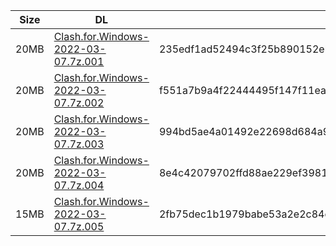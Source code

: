 |    Size   |     DL  | sha512sum |
|  ---  |  ---  |  ---  |
| 20MB | [Clash.for.Windows-2022-03-07.7z.001](https://cdn.jsdelivr.net/gh/appleians/cfw_intel@main/Clash.for.Windows-2022-03-07.7z.001) | 235edf1ad52494c3f25b890152ebb1d0b6f3db194b43512741217f1b1c98b24acf04cb2be74bb58cfbb7456a7c4bd93dc36ee1ab5fdb8841e7ebdcfbd2a83eac |
| 20MB | [Clash.for.Windows-2022-03-07.7z.002](https://cdn.jsdelivr.net/gh/appleians/cfw_intel@main/Clash.for.Windows-2022-03-07.7z.002) | f551a7b9a4f22444495f147f11ea115192d77297edca578408bfe06e03b16d4a01099f967d92f67f2e543c3ba1768772349079d6e4942307ade24202acf52641 |
| 20MB | [Clash.for.Windows-2022-03-07.7z.003](https://cdn.jsdelivr.net/gh/appleians/cfw_intel@main/Clash.for.Windows-2022-03-07.7z.003) | 994bd5ae4a01492e22698d684a953132ddbd07b378b463dfd75e3e0b754e10ae45725fa8c5bae53206737cdd4000d648775ec5fb0200c50ab18923ec2a6911d4 |
| 20MB | [Clash.for.Windows-2022-03-07.7z.004](https://cdn.jsdelivr.net/gh/appleians/cfw_intel@main/Clash.for.Windows-2022-03-07.7z.004) | 8e4c42079702ffd88ae229ef398184e157e89c5ee2e9436338e950824841f906616d1c071cae37467f2fae7bbd91cea2c65a39c56578959f1b8a01b09bc0a8b8 |
| 15MB | [Clash.for.Windows-2022-03-07.7z.005](https://cdn.jsdelivr.net/gh/appleians/cfw_intel@main/Clash.for.Windows-2022-03-07.7z.005) | 2fb75dec1b1979babe53a2e2c84c883029946713eb4d15bba945f1bf175ba539b14fc91bed01d2eb81291b6242655ed0273c95066e8743366161966f47bd4997 |
